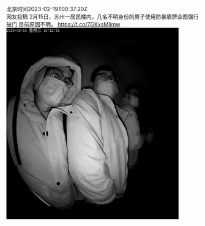 北京时间2023-02-19T00:37:20Z<br>网友投稿
2月15日，苏州一居民楼内，几名不明身份的男子使用防暴盾牌企图强行破门
目前原因不明。 https://t.co/7GKxsMlimw<br><img src='/temp/video/2023/x-Month-2/g-Day-19/whyyoutouzhele/1626984221389512711_0.jpg' width='450' height='500'><br><br>